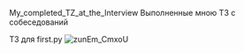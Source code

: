 My_completed_TZ_at_the_Interview
Выполненные мною ТЗ с собеседований

ТЗ для first.py
![zunEm_CmxoU](https://user-images.githubusercontent.com/110568260/226638937-4763dbcd-8de9-4e8e-8484-6ca5413cf744.jpg)
